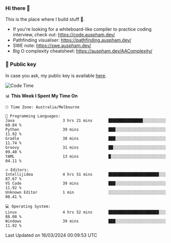 ### Hi there 👋

This is the place where I build stuff 👀. 

- If you're looking for a whiteboard-like compiler to practice coding interview, check out: https://code.auspham.dev/
- Pathfinding visualiser: https://pathfinding.auspham.dev/
- SWE note: https://swe.auspham.dev/
- Big O complexity cheatsheet: https://auspham.dev/AAComplexity/

### 🔑 Public key

In case you ask, my public key is available [here](https://public.auspham.dev/).

<!--START_SECTION:waka-->
![Code Time](http://img.shields.io/badge/Code%20Time-1%2C221%20hrs%2055%20mins-blue)

📊 **This Week I Spent My Time On** 

```text
🕑︎ Time Zone: Australia/Melbourne

💬 Programming Languages: 
Java                     3 hrs 21 mins       ███████████████░░░░░░░░░░   60.84 % 
Python                   39 mins             ███░░░░░░░░░░░░░░░░░░░░░░   11.92 % 
Gradle                   38 mins             ███░░░░░░░░░░░░░░░░░░░░░░   11.74 % 
Groovy                   31 mins             ██░░░░░░░░░░░░░░░░░░░░░░░   09.40 % 
YAML                     13 mins             █░░░░░░░░░░░░░░░░░░░░░░░░   04.11 % 

🔥 Editors: 
Intellijidea             4 hrs 51 mins       ██████████████████████░░░   87.67 % 
VS Code                  39 mins             ███░░░░░░░░░░░░░░░░░░░░░░   11.92 % 
Unknown Editor           1 min               ░░░░░░░░░░░░░░░░░░░░░░░░░   00.41 % 

💻 Operating System: 
Linux                    4 hrs 52 mins       ██████████████████████░░░   88.08 % 
Windows                  39 mins             ███░░░░░░░░░░░░░░░░░░░░░░   11.92 % 
```


 Last Updated on 16/03/2024 00:09:53 UTC
<!--END_SECTION:waka-->

<!--
**rockmanvnx6/rockmanvnx6** is a ✨ _special_ ✨ repository because its `README.md` (this file) appears on your GitHub profile.

Here are some ideas to get you started:

- 🔭 I’m currently working on ...
- 🌱 I’m currently learning ...
- 👯 I’m looking to collaborate on ...
- 🤔 I’m looking for help with ...
- 💬 Ask me about ...
- 📫 How to reach me: ...
- 😄 Pronouns: ...
- ⚡ Fun fact: ...
-->

